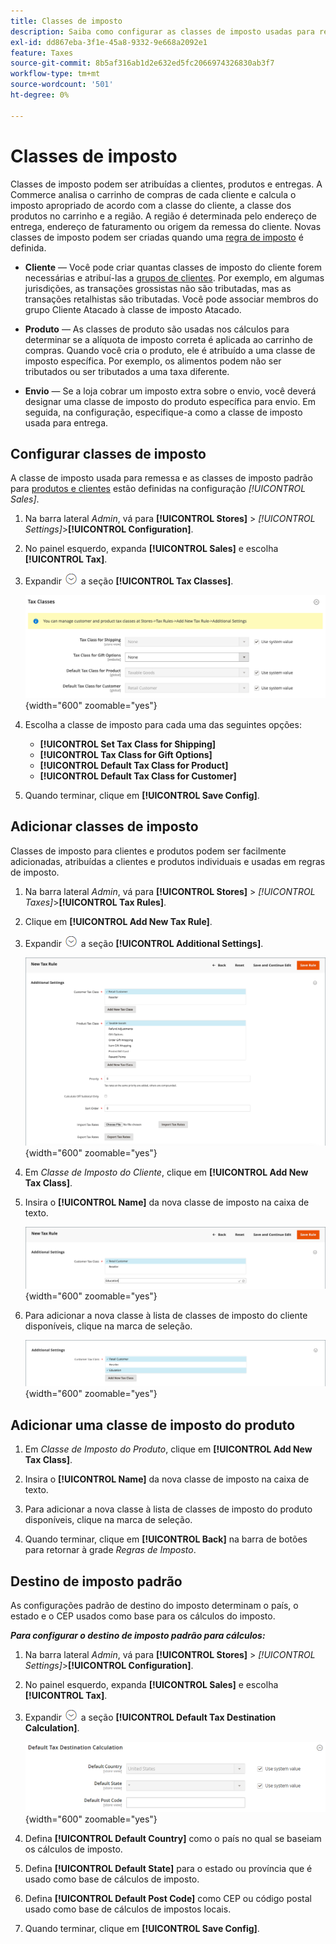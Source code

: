 ```yaml
---
title: Classes de imposto
description: Saiba como configurar as classes de imposto usadas para regras de imposto.
exl-id: dd867eba-3f1e-45a8-9332-9e668a2092e1
feature: Taxes
source-git-commit: 8b5af316ab1d2e632ed5fc2066974326830ab3f7
workflow-type: tm+mt
source-wordcount: '501'
ht-degree: 0%

---
```


# Classes de imposto

Classes de imposto podem ser atribuídas a clientes, produtos e entregas. A Commerce analisa o carrinho de compras de cada cliente e calcula o imposto apropriado de acordo com a classe do cliente, a classe dos produtos no carrinho e a região. A região é determinada pelo endereço de entrega, endereço de faturamento ou origem da remessa do cliente. Novas classes de imposto podem ser criadas quando uma [regra de imposto](tax-rules.md) é definida.

- **Cliente** — Você pode criar quantas classes de imposto do cliente forem necessárias e atribuí-las a [grupos de clientes](../customers/customer-groups.md). Por exemplo, em algumas jurisdições, as transações grossistas não são tributadas, mas as transações retalhistas são tributadas. Você pode associar membros do grupo Cliente Atacado à classe de imposto Atacado.

- **Produto** — As classes de produto são usadas nos cálculos para determinar se a alíquota de imposto correta é aplicada ao carrinho de compras. Quando você cria o produto, ele é atribuído a uma classe de imposto específica. Por exemplo, os alimentos podem não ser tributados ou ser tributados a uma taxa diferente.

- **Envio** — Se a loja cobrar um imposto extra sobre o envio, você deverá designar uma classe de imposto do produto específica para envio. Em seguida, na configuração, especifique-a como a classe de imposto usada para entrega.

## Configurar classes de imposto

A classe de imposto usada para remessa e as classes de imposto padrão para [produtos e clientes](#add-a-product-tax-class) estão definidas na configuração _[!UICONTROL Sales]_.

1. Na barra lateral _Admin_, vá para **[!UICONTROL Stores]** > _[!UICONTROL Settings]_>**[!UICONTROL Configuration]**.

1. No painel esquerdo, expanda **[!UICONTROL Sales]** e escolha **[!UICONTROL Tax]**.

1. Expandir ![Seletor de expansão](../assets/icon-display-expand.png) a seção **[!UICONTROL Tax Classes]**.

   ![Configuração - classes de imposto](../configuration-reference/sales/assets/tax-tax-classes.png){width="600" zoomable="yes"}

1. Escolha a classe de imposto para cada uma das seguintes opções:

   - **[!UICONTROL Set Tax Class for Shipping]**
   - **[!UICONTROL Tax Class for Gift Options]**
   - **[!UICONTROL Default Tax Class for Product]**
   - **[!UICONTROL Default Tax Class for Customer]**

1. Quando terminar, clique em **[!UICONTROL Save Config]**.

## Adicionar classes de imposto

Classes de imposto para clientes e produtos podem ser facilmente adicionadas, atribuídas a clientes e produtos individuais e usadas em regras de imposto.

1. Na barra lateral _Admin_, vá para **[!UICONTROL Stores]** > _[!UICONTROL Taxes]_>**[!UICONTROL Tax Rules]**.

1. Clique em **[!UICONTROL Add New Tax Rule]**.

1. Expandir ![Seletor de expansão](../assets/icon-display-expand.png) a seção **[!UICONTROL Additional Settings]**.

   ![Adicionar Nova Classe de Imposto](./assets/tax-class-additional-settings.png){width="600" zoomable="yes"}

1. Em _Classe de Imposto do Cliente_, clique em **[!UICONTROL Add New Tax Class]**.

1. Insira o **[!UICONTROL Name]** da nova classe de imposto na caixa de texto.

   ![Adicionar Nova Classe de Imposto](./assets/tax-class-customer-add-new.png){width="600" zoomable="yes"}

1. Para adicionar a nova classe à lista de classes de imposto do cliente disponíveis, clique na marca de seleção.

   ![Novas classes de imposto](./assets/tax-classes-updated.png){width="600" zoomable="yes"}

## Adicionar uma classe de imposto do produto

1. Em _Classe de Imposto do Produto_, clique em **[!UICONTROL Add New Tax Class]**.

1. Insira o **[!UICONTROL Name]** da nova classe de imposto na caixa de texto.

1. Para adicionar a nova classe à lista de classes de imposto do produto disponíveis, clique na marca de seleção.

1. Quando terminar, clique em **[!UICONTROL Back]** na barra de botões para retornar à grade _Regras de Imposto_.

## Destino de imposto padrão

As configurações padrão de destino do imposto determinam o país, o estado e o CEP usados como base para os cálculos do imposto.

**_Para configurar o destino de imposto padrão para cálculos:_**

1. Na barra lateral _Admin_, vá para **[!UICONTROL Stores]** > _[!UICONTROL Settings]_>**[!UICONTROL Configuration]**.

1. No painel esquerdo, expanda **[!UICONTROL Sales]** e escolha **[!UICONTROL Tax]**.

1. Expandir ![Seletor de expansão](../assets/icon-display-expand.png) a seção **[!UICONTROL Default Tax Destination Calculation]**.

   ![Cálculo de Destino de Imposto Padrão](../configuration-reference/sales/assets/tax-default-tax-destination-calculation.png){width="600" zoomable="yes"}

1. Defina **[!UICONTROL Default Country]** como o país no qual se baseiam os cálculos de imposto.

1. Defina **[!UICONTROL Default State]** para o estado ou província que é usado como base de cálculos de imposto.

1. Defina **[!UICONTROL Default Post Code]** como CEP ou código postal usado como base de cálculos de impostos locais.

1. Quando terminar, clique em **[!UICONTROL Save Config]**.
